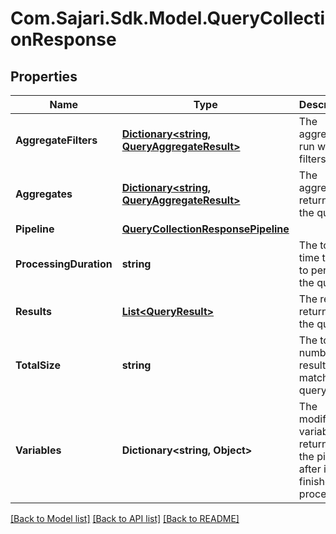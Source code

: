 # Com.Sajari.Sdk.Model.QueryCollectionResponse

## Properties

Name | Type | Description | Notes
------------ | ------------- | ------------- | -------------
**AggregateFilters** | [**Dictionary&lt;string, QueryAggregateResult&gt;**](QueryAggregateResult.md) | The aggregates run with filters. | [optional] 
**Aggregates** | [**Dictionary&lt;string, QueryAggregateResult&gt;**](QueryAggregateResult.md) | The aggregates returned by the query. | [optional] 
**Pipeline** | [**QueryCollectionResponsePipeline**](QueryCollectionResponsePipeline.md) |  | [optional] 
**ProcessingDuration** | **string** | The total time taken to perform the query. | [optional] 
**Results** | [**List&lt;QueryResult&gt;**](QueryResult.md) | The results returned by the query. | [optional] 
**TotalSize** | **string** | The total number of results that match the query. | [optional] 
**Variables** | **Dictionary&lt;string, Object&gt;** | The modified variables returned by the pipeline after it has finished processing. | [optional] 

[[Back to Model list]](../README.md#documentation-for-models) [[Back to API list]](../README.md#documentation-for-api-endpoints) [[Back to README]](../README.md)

